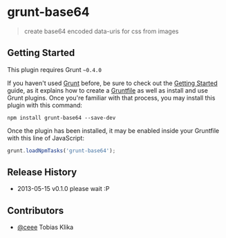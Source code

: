 # grunt-base64

> create base64 encoded data-uris for css from images



## Getting Started
This plugin requires Grunt `~0.4.0`

If you haven't used [Grunt](http://gruntjs.com/) before, be sure to check out the [Getting Started](http://gruntjs.com/getting-started) guide, as it explains how to create a [Gruntfile](http://gruntjs.com/sample-gruntfile) as well as install and use Grunt plugins. Once you're familiar with that process, you may install this plugin with this command:

```shell
npm install grunt-base64 --save-dev
```

Once the plugin has been installed, it may be enabled inside your Gruntfile with this line of JavaScript:

```js
grunt.loadNpmTasks('grunt-base64');
```

## Release History
* 2013-05-15      v0.1.0      please wait :P


## Contributors
* [@ceee](https://github.com/ceee) Tobias Klika